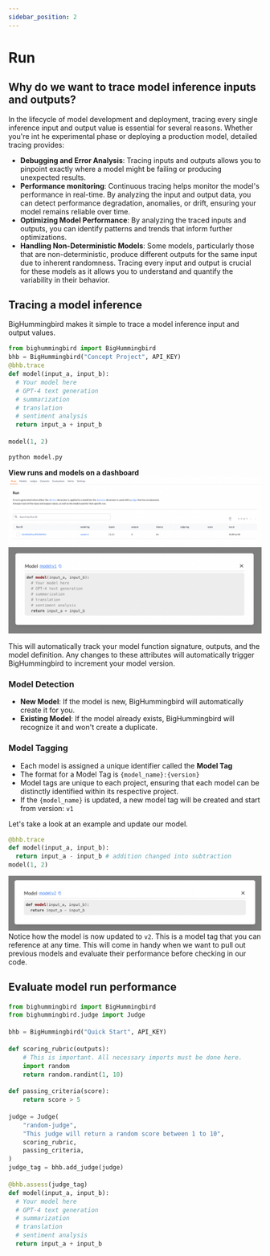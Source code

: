 ```yaml
---
sidebar_position: 2
---
```


# Run

## Why do we want to trace model inference inputs and outputs?
In the lifecycle of model development and deployment, tracing every single inference input and output value is essential for several reasons. Whether you're int he experimental phase or deploying a production model, detailed tracing provides:
- **Debugging and Error Analysis**: Tracing inputs and outputs allows you to pinpoint exactly where a model might be failing or producing unexpected results.
- **Performance monitoring**: Continuous tracing helps monitor the model's performance in real-time. By analyzing the input and output data, you can detect performance degradation, anomalies, or drift, ensuring your model remains reliable over time.
- **Optimizing Model Performance**: By analyzing the traced inputs and outputs, you can identify patterns and trends that inform further optimizations. 
- **Handling Non-Deterministic Models**: Some models, particularly those that are non-deterministic, produce different outputs for the same input due to inherent randomness. Tracing every input and output is crucial for these models as it allows you to understand and quantify the variability in their behavior. 

## Tracing a model inference
BigHummingbird makes it simple to trace a model inference input and output values.

```python title="model.py"
from bighummingbird import BigHummingbird
bhb = BigHummingbird("Concept Project", API_KEY)
@bhb.trace
def model(input_a, input_b):
  # Your model here
  # GPT-4 text generation
  # summarization
  # translation
  # sentiment analysis
  return input_a + input_b

model(1, 2)
```

```bash
python model.py
```

**View runs and models on a dashboard**  
![run_table](../../static/img/run_table.png)
![model_detail_v1](../../static/img/model_detail_v1.png)

This will automatically track your model function signature, outputs, and the model definition. Any changes to these attributes will automatically trigger BigHummingbird to increment your model version. 

### Model Detection
- **New Model**: If the model is new, BigHummingbird will automatically create it for you.
- **Existing Model**: If the model already exists, BigHummingbird will recognize it and won't create a duplicate.

### Model Tagging
- Each model is assigned a unique identifier called the **Model Tag**
- The format for a Model Tag is `{model_name}:{version}`
- Model tags are unique to each project, ensuring that each model can be distinctly identified within its respective project.
- If the `{model_name}` is updated, a new model tag will be created and start from version: `v1`

Let's take a look at an example and update our model. 
```python
@bhb.trace
def model(input_a, input_b):
  return input_a - input_b # addition changed into subtraction
model(1, 2)
```
![model_detail_v2](../../static/img/model_detail_v2.png)
Notice how the model is now updated to `v2`. This is a model tag that you can reference at any time. This will come in handy when we want to pull out previous models and evaluate their performance before checking in our code.


## Evaluate model run performance
```python title="model.py"
from bighummingbird import BigHummingbird
from bighummingbird.judge import Judge

bhb = BigHummingbird("Quick Start", API_KEY)

def scoring_rubric(outputs):
    # This is important. All necessary imports must be done here.
    import random
    return random.randint(1, 10)

def passing_criteria(score):
    return score > 5

judge = Judge(
    "random-judge",
    "This judge will return a random score between 1 to 10",
    scoring_rubric,
    passing_criteria,
)
judge_tag = bhb.add_judge(judge)

@bhb.assess(judge_tag)
def model(input_a, input_b):
  # Your model here
  # GPT-4 text generation
  # summarization
  # translation
  # sentiment analysis
  return input_a + input_b
```
